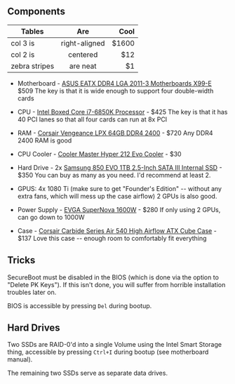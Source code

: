 ## Components

| Tables        | Are           | Cool  |
| ------------- |:-------------:| -----:|
| col 3 is      | right-aligned | $1600 |
| col 2 is      | centered      |   $12 |
| zebra stripes | are neat      |    $1 |


- Motherboard - [ASUS EATX DDR4 LGA 2011-3 Motherboards X99-E ](https://www.amazon.com/Asus-Motherboards-WS-USB-3-1/dp/B00XUDLXJG) $509
The key is that it is wide enough to support four double-width cards

- CPU - [Intel Boxed Core i7-6850K Processor](https://www.amazon.com/gp/product/B01FJLAITC) - $425
The key is that it has 40 PCI lanes so that all four cards can run at 8x PCI

- RAM - [Corsair Vengeance LPX 64GB DDR4 2400](https://www.amazon.com/gp/product/B01ET6Y09C) - $720
Any DDR4 2400 RAM is good

- CPU Cooler - [Cooler Master Hyper 212 Evo Cooler](https://www.amazon.com/dp/B005O65JXI) - $30

- Hard Drive - 2x [Samsung 850 EVO 1TB 2.5-Inch SATA III Internal SSD](https://www.amazon.com/gp/product/B00OBRFFAS) - $350
You can buy as many as you need. I'd recommend at least 2.

- GPUS: 4x 1080 Ti (make sure to get "Founder's Edition" -- without any extra fans, which will mess up the case airflow)
2 GPUs is also good.

- Power Supply - [EVGA SuperNova 1600W](https://www.amazon.com/EVGA-SuperNOVA-PLATINUM-Crossfire-220-P2-1600-X1/dp/B00NJG61JQ) - $280 
If only using 2 GPUs, can go down to 1000W

- Case - [Corsair Carbide Series Air 540 High Airflow ATX Cube Case](https://www.amazon.com/gp/product/B00D6GINF4) - $137
Love this case -- enough room to comfortably fit everything

## Tricks

SecureBoot must be disabled in the BIOS (which is done via the option to "Delete PK Keys").
If this isn't done, you will suffer from horrible installation troubles later on.

BIOS is accessible by pressing `Del` during bootup.

## Hard Drives

Two SSDs are RAID-0'd into a single Volume using the Intel Smart Storage thing, accessible by pressing `Ctrl+I` during bootup (see motherboard manual).

The remaining two SSDs serve as separate data drives.
